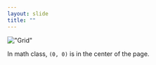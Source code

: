 ```yaml
---
layout: slide
title: ""
---
```


!["Grid"](/103-js/assets/images/grid1.jpg)

In math class, `(0, 0)` is in the center of the page.

